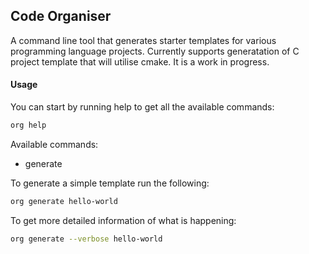 ## Code Organiser

A command line tool that generates starter templates for various programming language projects. Currently supports generatation of C project template that will utilise cmake. It is a work in progress.

#### Usage

You can start by running help to get all the available commands:

```bash 
org help

```
Available commands:
 - generate

To generate a simple template run the following:

```bash 
org generate hello-world

```

To get more detailed information of what is happening:

```bash 
org generate --verbose hello-world
```


